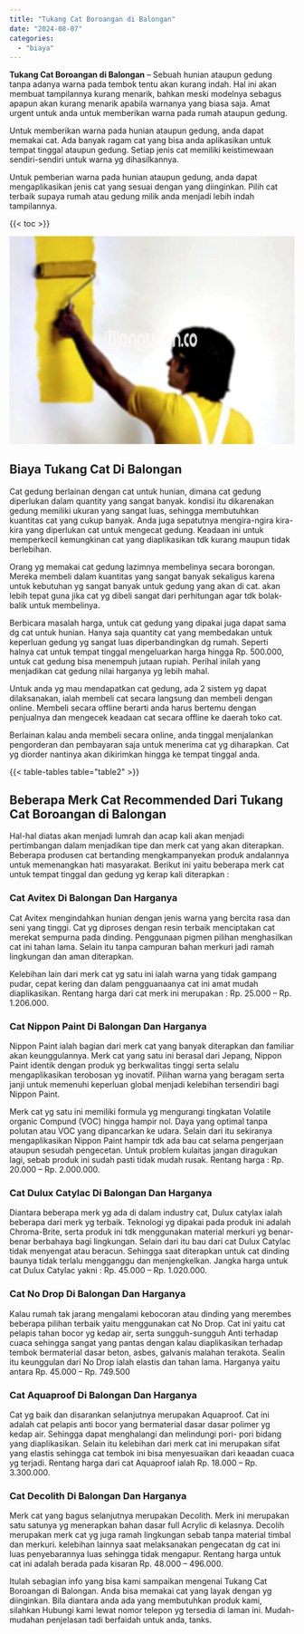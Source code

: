 ```yaml
---
title: "Tukang Cat Boroangan di Balongan"
date: "2024-08-07"
categories: 
  - "biaya"
---
```


**Tukang Cat Boroangan di Balongan** – Sebuah hunian ataupun gedung tanpa adanya warna pada tembok tentu akan kurang indah. Hal ini akan membuat tampilannya kurang menarik, bahkan meski modelnya sebagus apapun akan kurang menarik apabila warnanya yang biasa saja. Amat urgent untuk anda untuk memberikan warna pada rumah ataupun gedung.

Untuk memberikan warna pada hunian ataupun gedung, anda dapat memakai cat. Ada banyak ragam cat yang bisa anda aplikasikan untuk tempat tinggal ataupun gedung. Setiap jenis cat memiliki keistimewaan sendiri-sendiri untuk warna yg dihasilkannya.

Untuk pemberian warna pada hunian ataupun gedung, anda dapat mengaplikasikan jenis cat yang sesuai dengan yang diinginkan. Pilih cat terbaik supaya rumah atau gedung milik anda menjadi lebih indah tampilannya.

{{< toc >}}

![Tukang Cat Boroangan di Balongan](/images/jasa-cat-murah20.png)

## Biaya Tukang Cat Di Balongan

Cat gedung berlainan dengan cat untuk hunian, dimana cat gedung diperlukan dalam quantity yang sangat banyak. kondisi itu dikarenakan gedung memiliki ukuran yang sangat luas, sehingga membutuhkan kuantitas cat yang cukup banyak. Anda juga sepatutnya mengira-ngira kira-kira yang diperlukan cat untuk mengecat gedung. Keadaan ini untuk memperkecil kemungkinan cat yang diaplikasikan tdk kurang maupun tidak berlebihan.

Orang yg memakai cat gedung lazimnya membelinya secara borongan. Mereka membeli dalam kuantitas yang sangat banyak sekaligus karena untuk kebutuhan yg sangat banyak untuk gedung yang akan di cat. akan lebih tepat guna jika cat yg dibeli sangat dari perhitungan agar tdk bolak-balik untuk membelinya.

Berbicara masalah harga, untuk cat gedung yang dipakai juga dapat sama dg cat untuk hunian. Hanya saja quantity cat yang membedakan untuk keperluan gedung yg sangat luas diperbandingkan dg rumah. Seperti halnya cat untuk tempat tinggal mengeluarkan harga hingga Rp. 500.000, untuk cat gedung bisa menempuh jutaan rupiah. Perihal inilah yang menjadikan cat gedung nilai harganya yg lebih mahal.

Untuk anda yg mau mendapatkan cat gedung, ada 2 sistem yg dapat dilaksanakan, ialah membeli cat secara langsung dan membeli dengan online. Membeli secara offline berarti anda harus bertemu dengan penjualnya dan mengecek keadaan cat secara offline ke daerah toko cat.

Berlainan kalau anda membeli secara online, anda tinggal menjalankan pengorderan dan pembayaran saja untuk menerima cat yg diharapkan. Cat yg diorder nantinya akan dikirimkan hingga ke tempat tinggal anda.

{{< table-tables table="table2" >}}

## Beberapa Merk Cat Recommended Dari Tukang Cat Boroangan di Balongan

Hal-hal diatas akan menjadi lumrah dan acap kali akan menjadi pertimbangan dalam menjadikan tipe dan merk cat yang akan diterapkan. Beberapa produsen cat bertanding mengkampanyekan produk andalannya untuk memenangkan hati masyarakat. Berikut ini yaitu beberapa merk cat untuk tempat tinggal dan gedung yg kerap kali diterapkan :

### Cat Avitex Di Balongan Dan Harganya

Cat Avitex mengindahkan hunian dengan jenis warna yang bercita rasa dan seni yang tinggi. Cat yg diproses dengan resin terbaik menciptakan cat merekat sempurna pada dinding. Penggunaan pigmen pilihan menghasilkan cat ini tahan lama. Selain itu tanpa campuran bahan merkuri jadi ramah lingkungan dan aman diterapkan.

Kelebihan lain dari merk cat yg satu ini ialah warna yang tidak gampang pudar, cepat kering dan dalam pengguanaanya cat ini amat mudah diaplikasikan. Rentang harga dari cat merk ini merupakan : Rp. 25.000 – Rp. 1.206.000.

### Cat Nippon Paint Di Balongan Dan Harganya

Nippon Paint ialah bagian dari merk cat yang banyak diterapkan dan familiar akan keunggulannya. Merk cat yang satu ini berasal dari Jepang, Nippon Paint identik dengan produk yg berkwalitas tinggi serta selalu mengaplikasikan terobosan yg inovatif. Pilihan warna yang beragam serta janji untuk memenuhi keperluan global menjadi kelebihan tersendiri bagi Nippon Paint.

Merk cat yg satu ini memiliki formula yg mengurangi tingkatan Volatile organic Compund (VOC) hingga hampir nol. Daya yang optimal tanpa polutan atau VOC yang dipancarkan ke udara. Selain dari itu sekiranya mengaplikasikan Nippon Paint hampir tdk ada bau cat selama pengerjaan ataupun sesudah pengecetan. Untuk problem kulaitas jangan diragukan lagi, sebab produk ini sudah pasti tidak mudah rusak. Rentang harga : Rp. 20.000 – Rp. 2.000.000.

### Cat Dulux Catylac Di Balongan Dan Harganya

Diantara beberapa merk yg ada di dalam industry cat, Dulux catylax ialah beberapa dari merk yg terbaik. Teknologi yg dipakai pada produk ini adalah Chroma-Brite, serta produk ini tdk menggunakan material merkuri yg benar-benar berbahaya bagi lingkungan. Selain dari itu bau dari cat Dulux Catylac tidak menyengat atau beracun. Sehingga saat diterapkan untuk cat dinding baunya tidak terlalu mengganggu dan menjengkelkan. Jangka harga untuk cat Dulux Catylac yakni : Rp. 45.000 – Rp. 1.020.000.

### Cat No Drop Di Balongan Dan Harganya

Kalau rumah tak jarang mengalami kebocoran atau dinding yang merembes beberapa pilihan terbaik yaitu menggunakan cat No Drop. Cat ini yaitu cat pelapis tahan bocor yg kedap air, serta sungguh-sungguh Anti terhadap cuaca sehingga sangat yang pantas dengan kalau diaplikasikan terhadap tembok bermaterial dasar beton, asbes, galvanis malahan terakota. Sealin itu keunggulan dari No Drop ialah elastis dan tahan lama. Harganya yaitu antara Rp. 45.000 – Rp. 749.500

### Cat Aquaproof Di Balongan Dan Harganya

Cat yg baik dan disarankan selanjutnya merupakan Aquaproof. Cat ini adalah cat pelapis anti bocor yang bermaterial dasar dasar polimer yg kedap air. Sehingga dapat menghalangi dan melindungi pori- pori bidang yang diaplikasikan. Selain itu kelebihan dari merk cat ini merupakan sifat yang elastis sehingga cat tembok ini bisa menyesuaikan dari keaadan cuaca yg terjadi. Rentang harga dari cat Aquaproof ialah Rp. 18.000 – Rp. 3.300.000.

### Cat Decolith Di Balongan Dan Harganya

Merk cat yang bagus selanjutnya merupakan Decolith. Merk ini merupakan satu satunya yg menerapkan bahan dasar full Acrylic di kelasnya. Decolih merupakan merk cat yg juga ramah lingkungan sebab tanpa material timbal dan merkuri. kelebihan lainnya saat melaksanakan pengecatan dg cat ini luas penyebarannya luas sehingga tidak mengapur. Rentang harga untuk cat ini adalah berada pada kisaran Rp. 48.000 – 496.000.

Itulah sebagian info yang bisa kami sampaikan mengenai Tukang Cat Boroangan di Balongan. Anda bisa memakai cat yang layak dengan yg diinginkan. Bila diantara anda ada yang membutuhkan produk kami, silahkan Hubungi kami lewat nomor telepon yg tersedia di laman ini. Mudah-mudahan penjelasan tadi berfaidah untuk anda, tanks.
